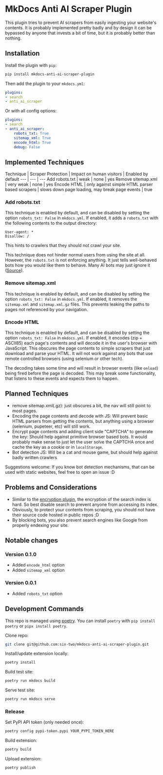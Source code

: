 # MkDocs Anti AI Scraper Plugin

This plugin tries to prevent AI scrapers from easily ingesting your website's contents.
It is probably implemented pretty badly and by design it can be bypassed by anyone that invests a bit of time, but it is probably better than nothing.

## Installation

Install the plugin with `pip`:
```bash
pip install mkdocs-anti-ai-scraper-plugin
```

Then add the plugin to your `mkdocs.yml`:
```yaml
plugins:
- search
- anti_ai_scraper
```

Or with all config options:
```yaml
plugins:
- search
- anti_ai_scraper:
    robots_txt: True
    sitemap_xml: True
    encode_html: True
    debug: False
```

## Implemented Techniques

Technique | Scraper Protection | Impact on human visitors | Enabled by default
--- | --- | ---
Add robots.txt | weak | none | yes
Remove sitemap.xml | very weak | none | yes
Encode HTML | only against simple HTML parser based scrapers | slows down page loading, may break page events | true

### Add robots.txt

This technique is enabled by default, and can be disabled by setting the option `robots_txt: False` in `mkdocs.yml`.
If enabled, it adds a `robots.txt` with the following contents to the output directory:
```
User-agent: *
Disallow: /
```
This hints to crawlers that they should not crawl your site.

This technique does not hinder normal users from using the site at all.
However, the `robots.txt` is not enforcing anything.
It just tells well-behaved bots how you would like them to behave.
Many AI bots may just ignore it ([Source](https://www.tomshardware.com/tech-industry/artificial-intelligence/several-ai-companies-said-to-be-ignoring-robots-dot-txt-exclusion-scraping-content-without-permission-report)).

### Remove sitemap.xml

This technique is enabled by default, and can be disabled by setting the option `robots_txt: False` in `mkdocs.yml`.
If enabled, it removes the `sitemap.xml` and `sitemap.xml.gz` files.
This prevents leaking the paths to pages not referenced by your navigation.

### Encode HTML

This technique is enabled by default, and can be disabled by setting the option `robots_txt: False` in `mkdocs.yml`.
If enabled, it encodes (zip + ASCII85) each page's contents and will decode it in the user's browser with JavaScript.
This obscures the page contents to simple scrapers that just download and parse your HTML.
It will not work against any bots that use remote controlled browsers (using selenium or other tech).

The decoding takes some time and will result in browser events (like `onload`) being fired before the page is decoded.
This may break some functionality, that listens to these events and expects them to happen.

## Planned Techniques

- remove sitemap.xml(.gz): just obscures a bit, the nav will still point to most pages.
- Encoding the page contents and decode with JS: Will prevent basic HTML parsers from getting the contents, but anything using a browser (selenium, pupeteer, etc) will still work.
- Encrypt page contents and adding client side "CAPTCHA" to generate the key: Should help against primitive browser based bots.
    It would probably make sense to just let the user solve the CAPTCHA once and cache the key as a cookie or in `localStorage`.
- Bot detection JS: Will be a cat and mouse game, but should help against badly written crawlers

Suggestions welcome: If you know bot detection mechanisms, that can be used with static websites, feel free to open an issue :D

## Problems and Considerations

- Similar to the [encryption plugin](https://github.com/unverbuggt/mkdocs-encryptcontent-plugin), the encryption of the search index is hard.
    So best disable search to prevent anyone from accessing its index.
- Obviously, to protect your contents from scraping, you should not have their source code hosted in public repos ;D
- By blocking bots, you also prevent search engines like Google from properly endexing your site.

## Notable changes

### Version 0.1.0

- Added `encode_html` option
- Added `sitemap_xml` option

### Version 0.0.1

- Added `robots_txt` option

## Development Commands

This repo is managed using [poetry](https://github.com/python-poetry/poetry?tab=readme-ov-file).
You can install `poetry` with `pip install poetry` or `pipx install poetry`.

Clone repo:
```bash
git clone git@github.com:six-two/mkdocs-anti-ai-scraper-plugin.git
```

Install/update extension locally:
```bash
poetry install
```

Build test site:
```bash
poetry run mkdocs build
```

Serve test site:
```bash
poetry run mkdocs serve
```

### Release

Set PyPI API token (only needed once):
```bash
poetry config pypi-token.pypi YOUR_PYPI_TOKEN_HERE
```

Build extension:
```bash
poetry build
```

Upload extension:
```bash
poetry publish
```

